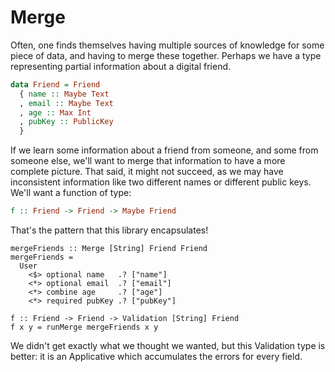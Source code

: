 # Merge

Often, one finds themselves having multiple sources of knowledge
for some piece of data, and having to merge these together. Perhaps
we have a type representing partial information about a digital friend.

```haskell
data Friend = Friend
  { name :: Maybe Text
  , email :: Maybe Text
  , age :: Max Int
  , pubKey :: PublicKey
  }
```

If we learn some information about a friend from someone, and some
from someone else, we'll want to merge that information to have a
more complete picture. That said, it might not succeed, as we may
have inconsistent information like two different names or different
public keys. We'll want a function of type:

```haskell
f :: Friend -> Friend -> Maybe Friend
```

That's the pattern that this library encapsulates!

```
mergeFriends :: Merge [String] Friend Friend
mergeFriends =
  User
    <$> optional name   .? ["name"]
    <*> optional email  .? ["email"]
    <*> combine age     .? ["age"]
    <*> required pubKey .? ["pubKey"]

f :: Friend -> Friend -> Validation [String] Friend
f x y = runMerge mergeFriends x y
```

We didn't get exactly what we thought we wanted, but this Validation
type is better: it is an Applicative which accumulates the errors for
every field.
